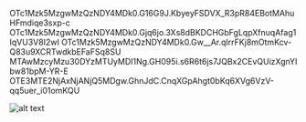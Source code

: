 OTc1Mzk5MzgwMzQzNDY4MDk0.G16G9J.KbyeyFSDVX_R3pR84EBotMAhuHFmdiqe3sxp-c
OTc1Mzk5MzgwMzQzNDY4MDk0.Gjq6jo.3Xs8dBKDCHGbFgLqpXfnuqAfag1IqVU3V8I2wI
OTc1Mzk5MzgwMzQzNDY4MDk0.Gw__Ar.qIrrFKj8mOtmKcv-Q83u9XCRTwdkbEFaFSq8SU
MTAwMzcyMzu30DYzMTUyMDI1Ng.GH095i.s6R6t6js7JQBx2CEvQUizXgnYIbw81bpM-YR-E
OTE3MTE2NjAxNjANjQ5MDgw.GhnJdC.CnqXGpAhgt0bKq6XVg6VzV-qq5uer_i01omKQU

![alt text](https://i.kym-cdn.com/photos/images/newsfeed/000/096/044/trollface.jpg?1296494117)
